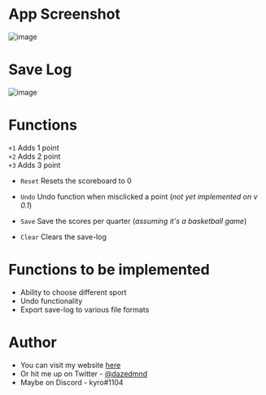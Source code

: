 # App Screenshot
![image](https://user-images.githubusercontent.com/72547619/195250741-7b9e8efd-6fb6-4332-a3ae-3f89fdc54e9f.png)

# Save Log
![image](https://user-images.githubusercontent.com/72547619/195250873-225b31f2-8577-4a30-b550-91bd39f04178.png)

# Functions
 
 `+1` Adds 1 point <br>
 `+2` Adds 2 point <br>
 `+3` Adds 3 point <br>

 - `Reset` Resets the scoreboard to 0
 - `Undo` Undo function when misclicked a point (<em>not yet implemented on v 0.1</em>)
 - `Save` Save the scores per quarter (<em>assuming it's a basketball game</em>)
 
 - `Clear` Clears the save-log
 
 # Functions to be implemented
 - Ability to choose different sport
 - Undo functionality
 - Export save-log to various file formats
 
 
 # Author
 
- You can visit my website [here](https://johnallen.netlify.app/)
- Or hit me up on Twitter - [@dazedmnd](https://www.twitter.com/dazedmnd)
- Maybe on Discord - kyro#1104

